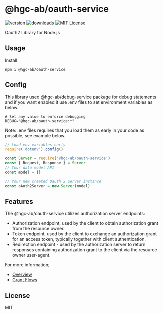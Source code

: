 # @hgc-ab/oauth-service

[![version](https://img.shields.io/npm/v/@hgc-ab/oauth-service.svg?style=flat-square)](http://npm.im/@hgc-ab/oauth-service)
[![downloads](https://img.shields.io/npm/dm/@hgc-ab/oauth-service.svg?style=flat-square)](http://npm-stat.com/charts.html?package=@hgc-ab/oauth-service&from=2020-07-11)
[![MIT License](https://img.shields.io/npm/l/@hgc-ab/oauth-service.svg?style=flat-square)](http://opensource.org/licenses/MIT)

Oauth2 Library for Node.js

## Usage

Install

```shell script
npm i @hgc-ab/oauth-service
```

## Config

This library used @hgc-ab/debug-service package for debug statements and if you want enabled it
use .env files to set environment variables as below.

```shell script
# Set any value to enforce debugging
DEBUG="@hgc-ab/oauth-service:*"

```
Note: .env files requires that you load them as early in your code as possible, see example below.

```javascript
// Load env variables early
require('dotenv').config()

const Server = require('@hgc-ab/oauth-service')
const { Request, Response } = Server
// Your data model API
const model = {}

// Your new created Oauth 2 Server instance
const oAuth2Server = new Server(model)
```

## Features

The @hgc-ab/oauth-service utilizes authorization server endpoints:

- Authorization endpoint, used by the client to obtain authorization grant from the resource owner.
- Token endpoint, used by the client to exchange an authorization grant for an access token, typically 
together with client authentication.
- Redirection endpoint - used by the authorization server to return responses containing authorization 
grant to the client via the resource owner user-agent.

For more information; 
- [Overview](https://github.com/HenrikGr/oauth-service/blob/master/docs/overview.md)
- [Grant Flows](https://github.com/HenrikGr/oauth-service/blob/master/docs/grant-flows.md)

## License
MIT
